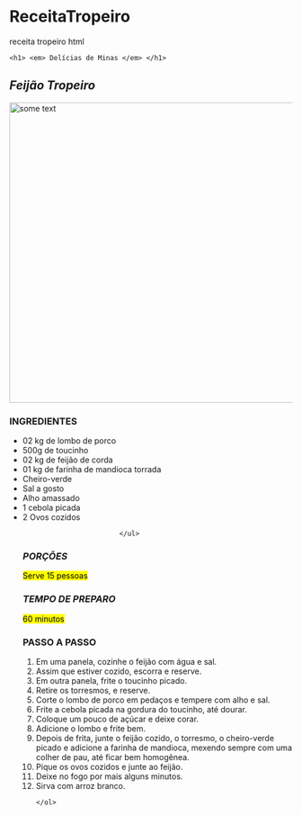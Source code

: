 # ReceitaTropeiro
receita tropeiro html

<!DOCTYPE html> 
<html lang="pt-BR">
<head>
    <meta charset="UTF-8">
    <meta http-equiv="X-UA-Compatible" content="IE=edge">
    <meta name="viewport" content="width=device-width, initial-scale=1.0">
    <title>Document</title>
</head>
<body>
   
    <h1> <em> Delícias de Minas </em> </h1>

    


<h2> <i> Feijão Tropeiro </i> </h2>

<img src="https://storage.googleapis.com/imagens_videos_gou_cooking_prod/production/mesas/2019/09/f76cc184-feija%CC%83o-tropeiro-tm-comida-caipira-angelita-gonzaga-6431-baixa-2.jpg" alt="some text" width=800 height=534>
<h3> <strong> INGREDIENTES </strong> </h3> 
<ul>
    <li> 02 kg de lombo de porco </li>
    <li> 500g de toucinho </li>
    <li>02 kg de feijão de corda</li>
        <li> 01 kg de farinha de mandioca torrada</li>
            <li> Cheiro-verde</li>
                <li>Sal a gosto</li>
                    <li> Alho amassado</li>
                        <li> 1 cebola picada</li>
                            <li>2 Ovos cozidos</li>

                            </ul>

<h3> <dfn> PORÇÕES </dfn> </h3>
<p> <mark> Serve 15 pessoas </p> </mark>

<h3> <dfn> TEMPO DE PREPARO </dfn> </h3> 
 <p> <mark>  60 minutos </mark> </p>

<h3> PASSO A PASSO </h3>
<ol>
  <li>   Em uma panela, cozinhe o feijão com água e sal. </li>
  <li>  Assim que estiver cozido, escorra e reserve.</li>
    <li>  Em outra panela, frite o toucinho picado.</li>
        <li>  Retire os torresmos, e reserve.</li>
            <li>   Corte o lombo de porco em pedaços e tempere com alho e sal.</li>
                <li>   Frite a cebola picada na gordura do toucinho, até dourar.</li>
                    <li>   Coloque um pouco de açúcar e deixe corar.</li>
                        <li>   Adicione o lombo e frite bem.</li>
                            <li>  Depois de frita, junte o feijão cozido, o torresmo, o cheiro-verde picado e adicione a farinha de mandioca, mexendo sempre com uma colher de pau, até ficar bem homogênea.</li>
                                <li>  Pique os ovos cozidos e junte ao feijão.</li>
                                    <li>  Deixe no fogo por mais alguns minutos.</li>
                                        <li>  Sirva com arroz branco.</li>

    </ol>
  
  
  </body>
</html>

